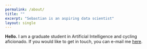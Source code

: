 ```yaml
---
permalink: /about/
title: ""
excerpt: "Sebastian is an aspiring data scientist"
layout: single
---
```


**Hello.** I am a graduate student in Artificial Intelligence and cycling aficionado. If you would like to get in touch, you can e-mail me [here](mail&#116;&#111;&#58;p&#117;&#37;62li&#99;&#37;2&#69;%73e&#37;6&#50;&#97;st&#105;&#97;n&#64;m&#37;61ilbo&#120;&#46;o%72g'>public&#46;sebastian&#64;&#109;&#97;ilbox&#46;org).


